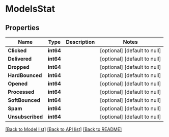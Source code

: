 # ModelsStat

## Properties
Name | Type | Description | Notes
------------ | ------------- | ------------- | -------------
**Clicked** | **int64** |  | [optional] [default to null]
**Delivered** | **int64** |  | [optional] [default to null]
**Dropped** | **int64** |  | [optional] [default to null]
**HardBounced** | **int64** |  | [optional] [default to null]
**Opened** | **int64** |  | [optional] [default to null]
**Processed** | **int64** |  | [optional] [default to null]
**SoftBounced** | **int64** |  | [optional] [default to null]
**Spam** | **int64** |  | [optional] [default to null]
**Unsubscribed** | **int64** |  | [optional] [default to null]

[[Back to Model list]](../README.md#documentation-for-models) [[Back to API list]](../README.md#documentation-for-api-endpoints) [[Back to README]](../README.md)


